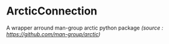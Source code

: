 # ArcticConnection

A wrapper arround man-group arctic python package *(source : https://github.com/man-group/arctic)*